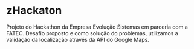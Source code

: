 # zHackaton
 Projeto do Hackathon da Empresa Evolução Sistemas em parceria com a FATEC.
 Desafio proposto e como solução do problemas, utilizamos a validação da localização através da API do Google Maps.
